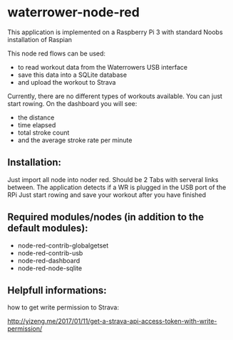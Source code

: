 # waterrower-node-red

This application is implemented on a Raspberry Pi 3 with standard Noobs installation of Raspian

This node red flows can be used: 
- to read workout data from the Waterrowers USB interface
- save this data into a SQLite database
- and upload the workout to Strava 

Currently, there are no different types of workouts available. You can just start rowing.
On the dashboard you will see: 
- the distance
- time elapsed 
- total stroke count 
- and the average stroke rate per minute

## Installation:
Just import all node into noder red. Should be 2 Tabs with serveral links between.
The application detects if a WR is plugged in the USB port of the RPi
Just start rowing and save your workout after you have finished

## Required modules/nodes (in addition to the default modules):
- node-red-contrib-globalgetset
- node-red-contrib-usb
- node-red-dashboard
- node-red-node-sqlite

## Helpfull informations:

how to get write permission to Strava:

http://yizeng.me/2017/01/11/get-a-strava-api-access-token-with-write-permission/
